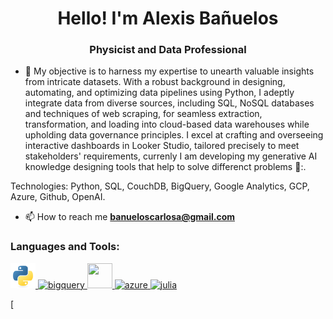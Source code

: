 <h1 align="center">Hello! I'm Alexis Bañuelos</h1>
<h3 align="center">Physicist and Data Professional</h3>

- 🔭 My objective is to harness my expertise to unearth valuable insights from intricate datasets. With a robust background in designing, automating, and optimizing data pipelines using Python, I adeptly integrate data from diverse sources, including SQL, NoSQL databases and techniques of web scraping, for seamless extraction, transformation, and loading into cloud-based data warehouses while upholding data governance principles. I excel at crafting and overseeing interactive dashboards in Looker Studio, tailored precisely to meet stakeholders' requirements, currenly I am developing my generative AI knowledge designing tools that help to solve differenct problems 🤖:.

Technologies: Python, SQL, CouchDB, BigQuery, Google Analytics, GCP, Azure, Github, OpenAI.


- 📫 How to reach me **banueloscarlosa@gmail.com**

<h3 align="left">Languages and Tools:</h3>
<p align="left">
  <a href="https://www.python.org" target="_blank" rel="noreferrer"> <img src="https://raw.githubusercontent.com/devicons/devicon/master/icons/python/python-original.svg" alt="python" width="40" height="40"/> </a>
  <a href="https://cloud.google.com/bigquery?hl=es" target="_blank" rel="noreferrer"> <img src="https://cdn.worldvectorlogo.com/logos/google-bigquery-logo-1.svg" alt="bigquery" width="40" height="40"/> </a>
  <a href="https://couchdb.apache.org/" target="_blank" rel="noreferrer"> <img src="https://upload.wikimedia.org/wikipedia/commons/7/72/Apache_CouchDB_logo.svg)https://upload.wikimedia.org/wikipedia/commons/7/72/Apache_CouchDB_logo.svg alt="bigquery" width="40" height="40"/> </a>
  <a href="https://azure.microsoft.com/en-in/" target="_blank" rel="noreferrer"> <img src="https://azurecomcdn.azureedge.net/cvt-d9e2936c5d33a39347dec22866d20dc9fa13c06e112314a34f7b7eb57cee8dbb/svg/azure.svg" alt="azure" width="40" height="40"/> </a>
  <a href="https://julialang.org/" target="_blank" rel="noreferrer"> <img src="https://julialang.org/assets/infra/logo.svg" alt="julia" width="40" height="40"/></a>
 </p>
[

